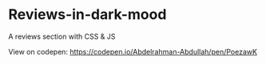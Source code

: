 # Reviews-in-dark-mood
A reviews section with CSS &amp; JS 

View on codepen: 
https://codepen.io/Abdelrahman-Abdullah/pen/PoezawK
